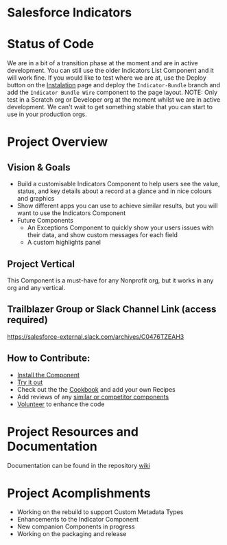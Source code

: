 # Salesforce Indicators

# Status of Code
We are in a bit of a transition phase at the moment and are in active development. 
You can still use the older Indicators List Component and it will work fine. 
If you would like to test where we are at, use the Deploy button on the [Instalation](/wiki/Installing-Salesforce-Indicators) page and deploy the `Indicator-Bundle` branch and add the `Indicator Bundle Wire` component to the page layout. 
NOTE: Only test in a Scratch org or Developer org at the moment whilst we are in active development.
We can't wait to get something stable that you can start to use in your production orgs. 

# Project Overview
## Vision & Goals
* Build a customisable Indicators Component to help users see the value, status, and key details about a record at a glance and in nice colours and graphics 
* Show different apps you can use to achieve similar results, but you will want to use the Indicators Component
* Future Components
  * An Exceptions Component to quickly show your users issues with their data, and show custom messages for each field
  * A custom highlights panel

## Project Vertical
This Component is a must-have for any Nonprofit org, but it works in any org and any vertical. 

## Trailblazer Group or Slack Channel Link (access required)
https://salesforce-external.slack.com/archives/C0476TZEAH3

## How to Contribute:
- [Install the Component](/wiki/Installing-Salesforce-Indicators)
- [Try it out](/wiki/Indicator-Bundle)
- Check out the the [Cookbook](/wiki/Cookbook) and add your own Recipes
- Add reviews of any [similar or competitor components](/wiki/Other-Components)
- [Volunteer](/wiki/How-to-Volunteer) to enhance the code

# Project Resources and Documentation
Documentation can be found in the repository [wiki](/wiki)

# Project Acomplishments
* Working on the rebuild to support Custom Metadata Types
* Enhancements to the Indicator Component
* New companion Components in progress
* Working on the packaging and release
